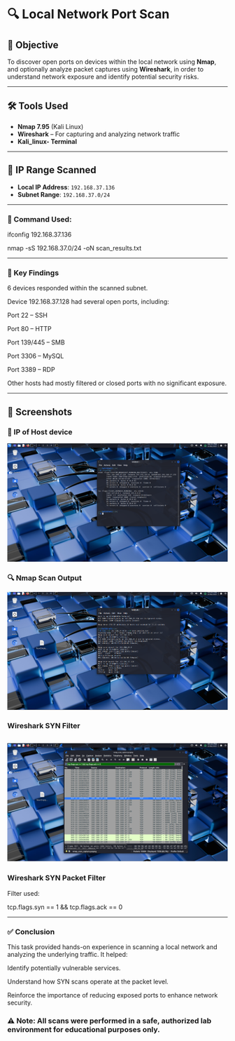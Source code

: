 # 🔍 Local Network Port Scan 

## 🎯 Objective
To discover open ports on devices within the local network using **Nmap**, and optionally analyze packet captures using **Wireshark**, in order to understand network exposure and identify potential security risks.

---

## 🛠️ Tools Used

- **Nmap 7.95** (Kali Linux)
- **Wireshark** – For capturing and analyzing network traffic
- **Kali_linux- Terminal**

---

## 📡 IP Range Scanned

- **Local IP Address**: `192.168.37.136`
- **Subnet Range**: `192.168.37.0/24`

---

### 🔧 Command Used:

ifconfig 192.168.37.136

nmap -sS 192.168.37.0/24 -oN scan_results.txt

---

### 🔐 Key Findings
6 devices responded within the scanned subnet.

Device 192.168.37.128 had several open ports, including:

Port 22 – SSH

Port 80 – HTTP

Port 139/445 – SMB

Port 3306 – MySQL

Port 3389 – RDP

Other hosts had mostly filtered or closed ports with no significant exposure.

---

## 📸 Screenshots
 ### 📡 IP of Host device  
![IP](ip.png)

### 🔍 Nmap Scan Output  
![Nmap Output](nmapresult.png)

###  Wireshark SYN Filter  
![Wireshark SYN Filter](wireshark.png)
 ---

### Wireshark SYN Packet Filter
Filter used:

tcp.flags.syn == 1 && tcp.flags.ack == 0

---


### ✅ Conclusion
This task provided hands-on experience in scanning a local network and analyzing the underlying traffic. It helped:

Identify potentially vulnerable services.

Understand how SYN scans operate at the packet level.

Reinforce the importance of reducing exposed ports to enhance network security.

### ⚠️ Note: All scans were performed in a safe, authorized lab environment for educational purposes only.

